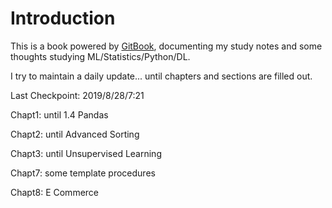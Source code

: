 # Introduction

This is a book powered by [GitBook](https://github.com/GitbookIO/gitbook), documenting my study notes and some thoughts studying ML/Statistics/Python/DL.

I try to maintain a daily update... until chapters and sections are filled out.   
  
Last Checkpoint: 2019/8/28/7:21

Chapt1: until 1.4 Pandas

Chapt2: until Advanced Sorting

Chapt3: until Unsupervised Learning

Chapt7: some template procedures

Chapt8: E Commerce

